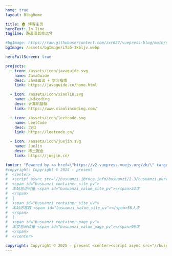 ```yaml
---
home: true
layout: BlogHome

title: 🏠️ 博客主页
heroText: In Time
tagline: 路漫漫其修远兮

#bgImage: https://raw.githubusercontent.com/zxr627/vuepress-blog/main/src/.vuepress/public/assets/bgImage/iTab-1k6ljv.webp
bgImage: /assets/bgImage/iTab-1k6ljv.webp

heroFullScreen: true

projects:
  - icon: /assets/icon/javaguide.svg
    name: JavaGuide
    desc: Java面试 + 学习指南
    link: https://javaguide.cn/home.html

  - icon: /assets/icon/xiaolin.svg
    name: 小林coding
    desc: 计算机基础
    link: https://www.xiaolincoding.com/

  - icon: /assets/icon/leetcode.svg
    name: LeetCode
    desc: 力扣
    link: https://leetcode.cn/

  - icon: /assets/icon/juejin.svg
    name: JueJin
    desc: 稀土掘金
    link: https://juejin.cn/

footer: "Powered by <a href=\"https://v2.vuepress.vuejs.org/zh/\" target=\"_blank\"> VuePress </a> "
#copyright: Copyright © 2025 - present
#  <center>
#  <script async src="//busuanzi.ibruce.info/busuanzi/2.3/busuanzi.pure.mini.js"></script>
#  <span id="busuanzi_container_site_pv">
#  本站总访问量 <span id="busuanzi_value_site_pv"></span>23次
#  </span>
#  |
#  <span id="busuanzi_container_site_uv">
#  本站访客数 <span id="busuanzi_value_site_uv"></span>58人次
#  </span>
#  |
#  <span id="busuanzi_container_page_pv">
#  本文总阅读量 <span id="busuanzi_value_page_pv"></span>96次
#  </span>
#  </center>

copyright: Copyright © 2025 - present <center><script async src="//busuanzi.ibruce.info/busuanzi/2.3/busuanzi.pure.mini.js"></script></center>
---
```

